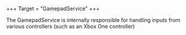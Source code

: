 +++
Target = "GamepadService"
+++

The GamepadService is internally responsible for handling inputs from various controllers (such as an Xbox One controller)